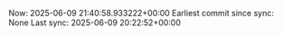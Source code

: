 Now: 2025-06-09 21:40:58.933222+00:00 Earliest commit since sync: None Last sync: 2025-06-09 20:22:52+00:00
